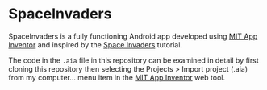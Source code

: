 # SpaceInvaders

SpaceInvaders is a fully functioning Android app developed using [MIT App Inventor](http://appinventor.mit.edu/) and inspired by the [Space Invaders](https://appinventor.mit.edu/explore/ai2/space-invaders) tutorial.

The code in the `.aia` file in this repository can be examined in detail by first cloning this repository then selecting the Projects > Import project (.aia) from my computer... menu item in the [MIT App Inventor](http://ai2.appinventor.mit.edu) web tool.